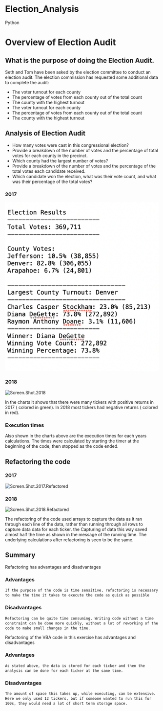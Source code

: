 # Election_Analysis
Python
# Overview of Election Audit
What is the purpose of doing the Election Audit.
---

Seth and Tom have been asked by the election committee to conduct an election audit.  The election commission has requested some additional data to complete the audit:

* The voter turnout for each county
* The percentage of votes from each county out of the total count
* The county with the highest turnout
* The voter turnout for each county
* The percentage of votes from each county out of the total count
* The county with the highest turnout

## Analysis of Election Audit

* How many votes were cast in this congressional election?
* Provide a breakdown of the number of votes and the percentage of total votes for each county in the precinct.
* Which county had the largest number of votes?
* Provide a breakdown of the number of votes and the percentage of the total votes each candidate received.
* Which candidate won the election, what was their vote count, and what was their percentage of the total votes?

### 2017
![Election _Analysis](/resources/Election_Results.png)


### 2018
![Screen.Shot.2018](/Resources_VBA/Screen.Shot.2018.png)

In the charts it shows that there were many tickers with positive returns in 2017 ( colored in green).  In 2018 most tickers had negative returns ( colored in red).

### Execution times

Also shown in the charts above are the execution times for each years calculations.  The times were calculated by starting the timer at the beginning of the code, then stopped as the code ended.

## Refactoring the code

### 2017
![Screen.Shot.2017.Refactored](/Resources_VBA/Screen.Shot.2017.Refactored.png)


 ### 2018

![Screen.Shot.2018.Refactored](/Resources_VBA/Screen.Shot.2018.Refactored.png)

The refactoring of the code used arrays to capture the data as it ran through each line of the data, rather than running through all rows to capture data data for each ticker.  the Capturing of data this way saved almost half the time as shown in the message of the running time.  The underlying calculations after refactoring is seen to be the same.

## Summary

Refactoring has advantages and disadvantages
### Advantages

    If the purpose of the code is time sensitive, refactoring is necessary to make the time it takes to execute the code as quick as possible
    
### Disadvantages

    Refactoring can be quite time consuming. Writing code without a time constraint can be done more quickly, without a lot of reworking of the code to make small changes in the time. 
    
Refactoring of the VBA code in this exercise has advantages and disadvantages

### Advantages

    As stated above, the data is stored for each ticker and then the analysis can be done for each ticker at the same time.
    
### Disadvantages

    The amount of space this takes up, while executing, can be extensive.  Here we only used 12 tickers, but if someone wanted to run this for 100s, they would need a lot of short term storage space.


